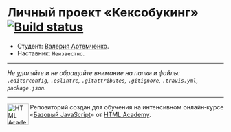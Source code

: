 # Личный проект «Кексобукинг» [![Build status][travis-image]][travis-url]

* Студент: [Валерия Артемченко](https://up.htmlacademy.ru/javascript/10/user/230764).
* Наставник: `Неизвестно`.

---

_Не удаляйте и не обращайте внимание на папки и файлы:_<br>
_`.editorconfig`, `.eslintrc`, `.gitattributes`, `.gitignore`, `.travis.yml`, `package.json`._

---

<a href="https://htmlacademy.ru/intensive/javascript"><img align="left" width="50" height="50" title="HTML Academy" src="https://up.htmlacademy.ru/static/img/intensive/javascript/logo-for-github.svg"></a>

Репозиторий создан для обучения на интенсивном онлайн‑курсе «[Базовый JavaScript](https://htmlacademy.ru/intensive/javascript)» от [HTML Academy](https://htmlacademy.ru).

[travis-image]: https://travis-ci.org/htmlacademy-javascript/230764-keksobooking.svg?branch=master
[travis-url]: https://travis-ci.org/htmlacademy-javascript/230764-keksobooking
